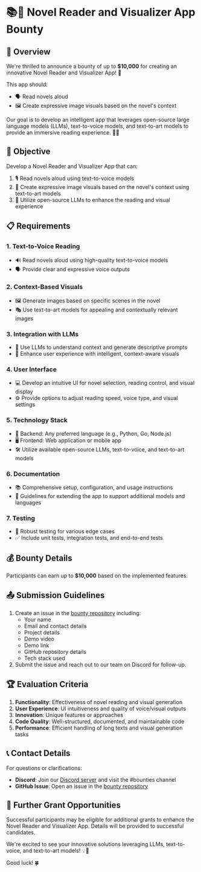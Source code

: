 # 📚🎨 Novel Reader and Visualizer App Bounty

## 🌟 Overview

We're thrilled to announce a bounty of up to **$10,000** for creating an innovative Novel Reader and Visualizer App! 🚀

This app should:
- 🗣️ Read novels aloud
- 🖼️ Create expressive image visuals based on the novel's context

Our goal is to develop an intelligent app that leverages open-source large language models (LLMs), text-to-voice models, and text-to-art models to provide an immersive reading experience. 📖✨

## 🎯 Objective

Develop a Novel Reader and Visualizer App that can:

1. 🎙️ Read novels aloud using text-to-voice models
2. 🎨 Create expressive image visuals based on the novel's context using text-to-art models
3. 🧠 Utilize open-source LLMs to enhance the reading and visual experience

## 📋 Requirements

### 1. Text-to-Voice Reading
- 🔊 Read novels aloud using high-quality text-to-voice models
- 🗣️ Provide clear and expressive voice outputs

### 2. Context-Based Visuals
- 🖼️ Generate images based on specific scenes in the novel
- 🎭 Use text-to-art models for appealing and contextually relevant images

### 3. Integration with LLMs
- 🤖 Use LLMs to understand context and generate descriptive prompts
- 🌈 Enhance user experience with intelligent, context-aware visuals

### 4. User Interface
- 💻 Develop an intuitive UI for novel selection, reading control, and visual display
- ⚙️ Provide options to adjust reading speed, voice type, and visual settings

### 5. Technology Stack
- 🔧 Backend: Any preferred language (e.g., Python, Go, Node.js)
- 🖥️ Frontend: Web application or mobile app
- 🛠️ Utilize available open-source LLMs, text-to-voice, and text-to-art models

### 6. Documentation
- 📚 Comprehensive setup, configuration, and usage instructions
- 📝 Guidelines for extending the app to support additional models and languages

### 7. Testing
- 🧪 Robust testing for various edge cases
- ✅ Include unit tests, integration tests, and end-to-end tests

## 💰 Bounty Details

Participants can earn up to **$10,000** based on the implemented features.

## 📤 Submission Guidelines

1. Create an issue in the [bounty repository](https://github.com/spheronfdn/spheron-bounties) including:
   - Your name
   - Email and contact details
   - Project details
   - Demo video
   - Demo link
   - GitHub repository details
   - Tech stack used
2. Submit the issue and reach out to our team on Discord for follow-up.

## 🏆 Evaluation Criteria

1. **Functionality**: Effectiveness of novel reading and visual generation
2. **User Experience**: UI intuitiveness and quality of voice/visual outputs
3. **Innovation**: Unique features or approaches
4. **Code Quality**: Well-structured, documented, and maintainable code
5. **Performance**: Efficient handling of long texts and visual generation tasks

## 📞 Contact Details

For questions or clarifications:

- **Discord**: Join our [Discord server](https://sphn.wiki/discord) and visit the #bounties channel
- **GitHub Issue**: Open an issue in the [bounty repository](https://github.com/spheronfdn/spheron-bounties/issues)

## 🚀 Further Grant Opportunities

Successful participants may be eligible for additional grants to enhance the Novel Reader and Visualizer App. Details will be provided to successful candidates.

We're excited to see your innovative solutions leveraging LLMs, text-to-voice, and text-to-art models! 💡🌟

Good luck! 🍀